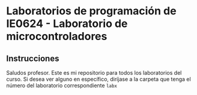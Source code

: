 # Laboratorios de programación de IE0624  - Laboratorio de microcontroladores

## Instrucciones 
Saludos profesor. Este es mi repositorio para todos los laboratorios del curso. Si desea ver alguno en específico, diríjase a la carpeta que tenga el número del laboratorio correspondiente `labx`
